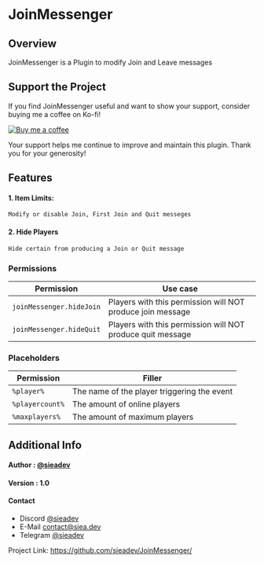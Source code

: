 # JoinMessenger

## Overview
JoinMessenger is a Plugin to modify Join and Leave messages

## Support the Project
If you find JoinMessenger useful and want to show your support, consider buying me a coffee on Ko-fi!

[![Buy me a coffee](https://img.shields.io/badge/Buy%20me%20a%20coffee-Donate%20now-orange.svg)](https://ko-fi.com/sieadev)

Your support helps me continue to improve and maintain this plugin. Thank you for your generosity!

## Features
#### 1. Item Limits:
```Modify or disable Join, First Join and Quit messeges```

#### 2. Hide Players
```Hide certain from producing a Join or Quit message```

### Permissions
| Permission                         | Use case                                                   |
|------------------------------------|------------------------------------------------------------|
| `joinMessenger.hideJoin`           | Players with this permission will NOT produce join message |
| `joinMessenger.hideQuit`           | Players with this permission will NOT produce quit message |

### Placeholders
| Permission      | Filler                                      |
|-----------------|---------------------------------------------|
| `%player%`      | The name of the player triggering the event |
| `%playercount%` | The amount of online players                |
| `%maxplayers%`  | The amount of maximum players               |

## Additional Info

#### Author : [@sieadev](https://www.github.com/sieadev)

#### Version : 1.0

#### Contact
- Discord [@sieadev](dsc.gg/siea)
- E-Mail contact@siea.dev
- Telegram [@sieadev](t.me/sieadev)

Project Link: https://github.com/sieadev/JoinMessenger/